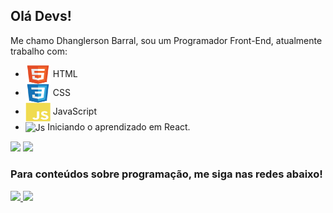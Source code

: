 ## Olá Devs!

   Me chamo Dhanglerson Barral, sou um Programador Front-End, atualmente trabalho com:
   - <img align="center" alt="HTML" height="30" width="40" src="https://raw.githubusercontent.com/devicons/devicon/master/icons/html5/html5-original.svg"> HTML 
   - <img align="center" alt="CSS" height="30" width="40" src="https://raw.githubusercontent.com/devicons/devicon/master/icons/css3/css3-original.svg"> CSS 
   - <img align="center" alt="Js" height="30" width="40" src="https://raw.githubusercontent.com/devicons/devicon/master/icons/javascript/javascript-plain.svg"> JavaScript
   - <img align="center" alt="Js" height="30" width="60" src="https://img.shields.io/badge/React-20232A?style=for-the-badge&logo=react&logoColor=61DAFB"> Iniciando o aprendizado em React.

   <img heigth="180em" src="https://github-readme-stats.vercel.app/api?username=Barral13&show_icons=true&theme=radical"/>
   <img height="196em" src="https://github-readme-stats.vercel.app/api/top-langs/?username=Barral13&layout=compact&langs_count=6&theme=tokyonight"/>
      
 <br>
 
  ### Para conteúdos sobre programação, me siga nas redes abaixo!
 
<div> 
   <a href=https://www.linkedin.com/in/dhanglerson-barral-a2074b250/" target="_blank"><img src="https://img.shields.io/badge/-LinkedIn-%230077B5?style=for-the-badge&logo=linkedin&logoColor=white" target="_blank">
   <a href="[https://instagram.com/barral_dhanglerson](https://www.instagram.com/barral_dhanglerson/)" target="_blank"><img src="https://img.shields.io/badge/-Instagram-%23E4405F?style=for-the-badge&logo=instagram&logoColor=white" target="_blank"></a> 
</div>
